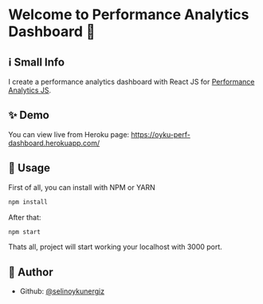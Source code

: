 # Welcome to Performance Analytics Dashboard 👋

## ℹ️ Small Info

I create a performance analytics dashboard with React JS for [Performance Analytics JS](https://github.com/selinoykunergiz/perf-js).

## ✨ Demo

You can view live from Heroku page: https://oyku-perf-dashboard.herokuapp.com/

## 🚀 Usage

First of all, you can install with NPM or YARN

```js
npm install
```

After that:

```js
npm start
```

Thats all, project will start working your localhost with 3000 port.

## 👧 Author

- Github: [@selinoykunergiz](https://github.com/selinoykunergiz)